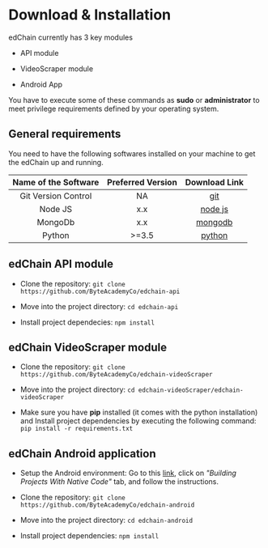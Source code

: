 # Download & Installation

edChain currently has 3 key modules

* API module

* VideoScraper module

* Android App

<aside class="notice">
You have to execute some of these commands as <strong>sudo</strong> or <strong>administrator</strong> to meet privilege requirements defined by your operating system.
</aside>

## General requirements

You need to have the following softwares installed on your machine to get the edChain up and running.

Name of the Software | Preferred Version | Download Link
---------------------|-------------------|----------------
 <center>Git Version Control</center> |        <center>NA</center>         |<center><a href="https://git-scm.com/book/en/v2/Getting-Started-Installing-Git" target="_blank">git</a></center>
      <center>Node JS</center>        |        <center>x.x</center>        |<center><a href="https://nodejs.org/en/download/package-manager/" target="_blank">node js</a></center>
      <center>MongoDb</center>        |        <center>x.x</center>        |<center><a href="https://docs.mongodb.com/v3.2/administration/install-community/" target="_blank">mongodb</a></center>
      <center>Python</center>         |       <center>>=3.5</center>       |<center><a href="https://www.python.org/downloads/" target="_blank">python</a></center>


## edChain API module

* Clone the repository: `git clone https://github.com/ByteAcademyCo/edchain-api`

* Move into the project directory: `cd edchain-api`

* Install project dependecies: `npm install`

## edChain VideoScraper module

* Clone the repository: `git clone https://github.com/ByteAcademyCo/edchain-videoScraper`

* Move into the project directory: `cd edchain-videoScraper/edchain-videoScraper`

* Make sure you have **pip** installed (it comes with the python installation) and Install project dependencies by executing the following command: `pip install -r requirements.txt`

## edChain Android application

* Setup the Android environment: Go to this <a href="https://facebook.github.io/react-native/docs/getting-started.html" target="_blank">link</a>, click on *"Building Projects With Native Code"* tab, and follow the instructions. 

* Clone the repository: `git clone https://github.com/ByteAcademyCo/edchain-android`

* Move into the project directory: `cd edchain-android`

* Install project dependencies: `npm install`




